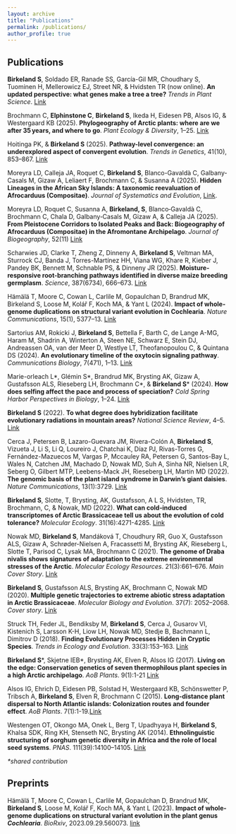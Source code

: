 ```yaml
---
layout: archive
title: "Publications"
permalink: /publications/
author_profile: true
---
```



## Publications
**Birkeland S**, Soldado ER, Ranade SS, García-Gil MR, Choudhary S, Tuominen H, Mellerowicz EJ, Street NR, & Hvidsten TR (now online). **An updated perspective: what genes make a tree a tree?** *Trends in Plant Science*. [Link](https://www.cell.com/trends/plant-science/fulltext/S1360-1385(25)00282-1?rss=yes)

Brochmann C, **Elphinstone C**, **Birkeland S**, Ikeda H, Eidesen PB, Alsos IG, & Westergaard KB (2025). **Phylogeography of Arctic plants: where are we after 35 years, and where to go**. *Plant Ecology & Diversity*, 1–25. [Link](https://doi.org/10.1080/17550874.2025.2571098)

Hoitinga PK, & **Birkeland S** (2025). **Pathway-level convergence: an underexplored aspect of convergent evolution**. *Trends in Genetics*, 41(10), 853–867. [Link](https://doi.org/10.1016/j.tig.2025.06.009)

Moreyra LD, Calleja JA, Roquet C, **Birkeland S**, Blanco-Gavaldà C, Galbany-Casals M, Gizaw A, Leliaert F, Brochmann C, & Susanna A (2025). **Hidden Lineages in the African Sky Islands: A taxonomic reevaluation of Afrocarduus (Compositae)**. *Journal of Systematics and Evolution*, [Link](10.1111/jse.70024).

Moreyra LD, Roquet C, Susanna A, **Birkeland, S**, Blanco‐Gavaldà C, Brochmann C, Chala D, Galbany‐Casals M, Gizaw A, & Calleja JA (2025). **From Pleistocene Corridors to Isolated Peaks and Back: Biogeography of Afrocarduus (Compositae) in the Afromontane Archipelago**. *Journal of Biogeography*, 52(11) [Link](https://doi.org/10.1111/jbi.70045)

Scharwies JD, Clarke T, Zheng Z, Dinneny A, **Birkeland S**, Veltman MA, Sturrock CJ, Banda J, Torres-Martínez HH, Viana WG, Khare R, Kieber J, Pandey BK, Bennett M, Schnable PS, & Dinneny JR (2025). **Moisture-responsive root-branching pathways identified in diverse maize breeding germplasm**. *Science*, 387(6734), 666–673. [Link](https://www.science.org/doi/10.1126/science.ads5999)

Hämälä T, Moore C, Cowan L, Carlile M, Gopaulchan D, Brandrud MK, Birkeland S, Loose M, Kolář F, Koch MA, & Yant L (2024). **Impact of whole-genome duplications on structural variant evolution in Cochlearia**. *Nature Communications*, 15(1), 5377–13. [Link](https://doi.org/10.1038/s41467-024-49679-y)

Sartorius AM, Rokicki J, **Birkeland S**, Bettella F, Barth C, de Lange A-MG, Haram M, Shadrin A, Winterton A, Steen NE, Schwarz E, Stein DJ, Andreassen OA, van der Meer D, Westlye LT, Theofanopoulou C, & Quintana DS (2024). **An evolutionary timeline of the oxytocin signaling pathway**. *Communications Biology*, 7(471), 1–13. [Link](https://www.nature.com/articles/s42003-024-06094-9) 

Marie-orleach L\*, Glémin S\*, Brandrud MK, Brysting AK, Gizaw A, Gustafsson ALS, Rieseberg LH, Brochmann C\*, & **Birkeland S**\* (2024). **How does selfing affect the pace and process of speciation?** *Cold Spring Harbor Perspectives in Biology*, 1–24. [Link](https://cshperspectives.cshlp.org/content/early/2024/03/19/cshperspect.a041426.abstract)

**Birkeland S** (2022). **To what degree does hybridization facilitate evolutionary radiations in mountain areas?** *National Science Review*, 4–5. [Link](https://academic.oup.com/nsr/article/9/12/nwac288/6939856) 

Cerca J, Petersen B, Lazaro-Guevara JM, Rivera-Colón A, **Birkeland S**, Vizueta J, Li S, Li Q, Loureiro J, Chatchai K, Díaz PJ, Rivas-Torres G, Fernández-Mazuecos M, Vargas P, Mccauley RA, Petersen G, Santos-Bay L, Wales N, Catchen JM, Machado D, Nowak MD, Suh A, Sinha NR, Nielsen LR, Seberg O, Gilbert MTP, Leebens-Mack JH, Rieseberg LH, Martin MD (2022). **The genomic basis of the plant island syndrome in Darwin’s giant daisies**. *Nature Communications*, 13(1):3729. [Link](https://www.nature.com/articles/s41467-022-31280-w) 

**Birkeland S**, Slotte, T, Brysting, AK, Gustafsson, A L S, Hvidsten, TR, Brochmann, C, & Nowak, MD (2022). **What can cold‐induced transcriptomes of Arctic Brassicaceae tell us about the evolution of cold tolerance?** *Molecular Ecology*. 31(16):4271-4285. [Link](https://onlinelibrary.wiley.com/doi/full/10.1111/mec.16581)

Nowak MD, **Birkeland S**, Mandáková T, Choudhury RR, Guo X, Gustafsson ALS, Gizaw A, Schrøder-Nielsen A, Fracassetti M, Brysting AK, Rieseberg L, Slotte T, Parisod C, Lysak MA, Brochmann C (2021). **The genome of Draba nivalis shows signatures of adaptation to the extreme environmental stresses of the Arctic**. *Molecular Ecology Resources*. 21(3):661–676. *Main Cover Story*. [Link](https://onlinelibrary.wiley.com/doi/full/10.1111/1755-0998.13280)

**Birkeland S**, Gustafsson ALS, Brysting AK, Brochmann C, Nowak MD (2020). **Multiple genetic trajectories to extreme abiotic stress adaptation in Arctic Brassicaceae**. *Molecular Biology and Evolution*. 37(7): 2052–2068. *Cover story*. [Link](https://academic.oup.com/mbe/article/37/7/2052/5804990?login=true) 

Struck TH, Feder JL, Bendiksby M, **Birkeland S**, Cerca J, Gusarov VI, Kistenich S, Larsson K-H, Liow LH, Nowak MD, Stedje B, Bachmann L, Dimitrov D (2018). **Finding Evolutionary Processes Hidden in Cryptic Species**. *Trends in Ecology and Evolution*. 33(3):153–163. [Link](https://www.cell.com/trends/ecology-evolution/fulltext/S0169-5347(17)30290-2)

**Birkeland S**\*, Skjetne IEB\*, Brysting AK, Elven R, Alsos IG (2017). **Living on the edge: Conservation genetics of seven thermophilous plant species in a high Arctic archipelago**. *AoB Plants*. 9(1):1-21 [Link](https://academic.oup.com/aobpla/article/9/1/plx001/2929545?login=true)

Alsos IG, Ehrich D, Eidesen PB, Solstad H, Westergaard KB, Schönswetter P, Tribsch A, **Birkeland S**, Elven R, Brochmann C (2015). **Long-distance plant dispersal to North Atlantic islands: Colonization routes and founder effect**. *AoB Plants*. 7(1):1-19.[Link](https://academic.oup.com/aobpla/article/doi/10.1093/aobpla/plv036/200777?login=true)

Westengen OT, Okongo MA, Onek L, Berg T, Upadhyaya H, **Birkeland S**, Khalsa SDK, Ring KH, Stenseth NC, Brysting AK (2014). **Ethnolinguistic structuring of sorghum genetic diversity in Africa and the role of local seed systems**. *PNAS*. 111(39):14100–14105. [Link](https://www.pnas.org/doi/abs/10.1073/pnas.1401646111)

*\*shared contribution*

## Preprints
Hämälä T, Moore C, Cowan L, Carlile M, Gopaulchan D, Brandrud MK, **Birkeland S**, Loose M, Kolář F, Koch MA, & Yant L (2023). **Impact of whole-genome duplications on structural variant evolution in the plant genus *Cochlearia***. *BioRxiv*, 2023.09.29.560073. [link](https://doi.org/10.1101/2023.09.29.560073)
